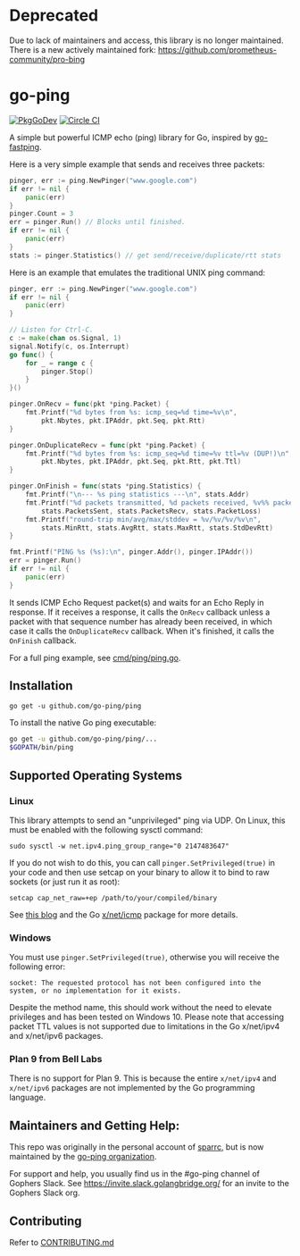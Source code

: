 # Deprecated

Due to lack of maintainers and access, this library is no longer maintained.
There is a new actively maintained fork: https://github.com/prometheus-community/pro-bing

# go-ping
[![PkgGoDev](https://pkg.go.dev/badge/github.com/go-ping/ping)](https://pkg.go.dev/github.com/go-ping/ping)
[![Circle CI](https://circleci.com/gh/go-ping/ping.svg?style=svg)](https://circleci.com/gh/go-ping/ping)

A simple but powerful ICMP echo (ping) library for Go, inspired by
[go-fastping](https://github.com/tatsushid/go-fastping).

Here is a very simple example that sends and receives three packets:

```go
pinger, err := ping.NewPinger("www.google.com")
if err != nil {
	panic(err)
}
pinger.Count = 3
err = pinger.Run() // Blocks until finished.
if err != nil {
	panic(err)
}
stats := pinger.Statistics() // get send/receive/duplicate/rtt stats
```

Here is an example that emulates the traditional UNIX ping command:

```go
pinger, err := ping.NewPinger("www.google.com")
if err != nil {
	panic(err)
}

// Listen for Ctrl-C.
c := make(chan os.Signal, 1)
signal.Notify(c, os.Interrupt)
go func() {
	for _ = range c {
		pinger.Stop()
	}
}()

pinger.OnRecv = func(pkt *ping.Packet) {
	fmt.Printf("%d bytes from %s: icmp_seq=%d time=%v\n",
		pkt.Nbytes, pkt.IPAddr, pkt.Seq, pkt.Rtt)
}

pinger.OnDuplicateRecv = func(pkt *ping.Packet) {
	fmt.Printf("%d bytes from %s: icmp_seq=%d time=%v ttl=%v (DUP!)\n",
		pkt.Nbytes, pkt.IPAddr, pkt.Seq, pkt.Rtt, pkt.Ttl)
}

pinger.OnFinish = func(stats *ping.Statistics) {
	fmt.Printf("\n--- %s ping statistics ---\n", stats.Addr)
	fmt.Printf("%d packets transmitted, %d packets received, %v%% packet loss\n",
		stats.PacketsSent, stats.PacketsRecv, stats.PacketLoss)
	fmt.Printf("round-trip min/avg/max/stddev = %v/%v/%v/%v\n",
		stats.MinRtt, stats.AvgRtt, stats.MaxRtt, stats.StdDevRtt)
}

fmt.Printf("PING %s (%s):\n", pinger.Addr(), pinger.IPAddr())
err = pinger.Run()
if err != nil {
	panic(err)
}
```

It sends ICMP Echo Request packet(s) and waits for an Echo Reply in
response. If it receives a response, it calls the `OnRecv` callback
unless a packet with that sequence number has already been received,
in which case it calls the `OnDuplicateRecv` callback. When it's
finished, it calls the `OnFinish` callback.

For a full ping example, see
[cmd/ping/ping.go](https://github.com/go-ping/ping/blob/master/cmd/ping/ping.go).

## Installation

```
go get -u github.com/go-ping/ping
```

To install the native Go ping executable:

```bash
go get -u github.com/go-ping/ping/...
$GOPATH/bin/ping
```

## Supported Operating Systems

### Linux
This library attempts to send an "unprivileged" ping via UDP. On Linux,
this must be enabled with the following sysctl command:

```
sudo sysctl -w net.ipv4.ping_group_range="0 2147483647"
```

If you do not wish to do this, you can call `pinger.SetPrivileged(true)`
in your code and then use setcap on your binary to allow it to bind to
raw sockets (or just run it as root):

```
setcap cap_net_raw=+ep /path/to/your/compiled/binary
```

See [this blog](https://sturmflut.github.io/linux/ubuntu/2015/01/17/unprivileged-icmp-sockets-on-linux/)
and the Go [x/net/icmp](https://godoc.org/golang.org/x/net/icmp) package
for more details.

### Windows

You must use `pinger.SetPrivileged(true)`, otherwise you will receive
the following error:

```
socket: The requested protocol has not been configured into the system, or no implementation for it exists.
```

Despite the method name, this should work without the need to elevate
privileges and has been tested on Windows 10. Please note that accessing
packet TTL values is not supported due to limitations in the Go
x/net/ipv4 and x/net/ipv6 packages.

### Plan 9 from Bell Labs

There is no support for Plan 9. This is because the entire `x/net/ipv4` 
and `x/net/ipv6` packages are not implemented by the Go programming 
language.

## Maintainers and Getting Help:

This repo was originally in the personal account of
[sparrc](https://github.com/sparrc), but is now maintained by the
[go-ping organization](https://github.com/go-ping).

For support and help, you usually find us in the #go-ping channel of
Gophers Slack. See https://invite.slack.golangbridge.org/ for an invite
to the Gophers Slack org.

## Contributing

Refer to [CONTRIBUTING.md](https://github.com/go-ping/ping/blob/master/CONTRIBUTING.md)
